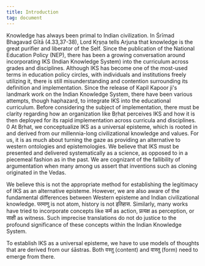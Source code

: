 ```yaml
---
title: Introduction
tag: document
---
```


Knowledge has always been primal to Indian civilization. In Śrīmad Bhagavad Gītā (4.33,37-38), Lord Kṛṣṇa tells Arjuna that knowledge is the great purifier and liberator of the Self.  Since the publication of the National Education Policy (NEP), there has been a growing conversation around incorporating IKS (Indian Knowledge System) into the curriculum across grades and disciplines. Although IKS has become one of the most-used terms in education policy circles, with individuals and institutions freely utilizing it, there is still misunderstanding and contention surrounding its definition and implementation. Since the release of Kapil Kapoor ji's landmark work on the Indian Knowledge System, there have been various attempts, though haphazard, to integrate IKS into the educational curriculum. Before considering the subject of implementation, there must be clarity regarding how an organization like Bṛhat perceives IKS and how it is then deployed for its rapid implementation across curricula and disciplines. 
0
At Bṛhat, we conceptualize IKS as a universal episteme, which is rooted in and derived from our millennia-long civilizational knowledge and values. For us, it is as much about turning the gaze as providing an alternative to western ontologies and epistemologies.  We believe that IKS must be presented and delivered systematically as a science, as opposed to in a piecemeal fashion as in the past. We are cognizant of the fallibility of argumentation when many among us assert that inventions such as cloning originated in the Vedas. 

We believe this is not the appropriate method for establishing the legitimacy of IKS as an alternative episteme. However, we are also aware of the fundamental differences between Western episteme and Indian civilizational knowledge. परमाणु is not atom, history is not इतिहास. Similarly, many works have tried to incorporate concepts like कर्म as action, प्रत्यक्ष as perception, or साक्षी as witness. Such imprecise translations do not do justice to the profound significance of these concepts within the Indian Knowledge System.  

To establish IKS as a universal episteme, we have to use models of thoughts that are derived from our śāstras. Both वस्तु (content) and वास्तु (form) need to emerge from there. 

